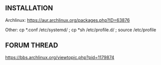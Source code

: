 
INSTALLATION
------------

Archlinux: https://aur.archlinux.org/packages.php?ID=63876

Other: cp *.conf /etc/systemd/ ; cp *sh /etc/profile.d/ ; source /etc/profile

FORUM THREAD
--------------------------------

https://bbs.archlinux.org/viewtopic.php?pid=1179874

